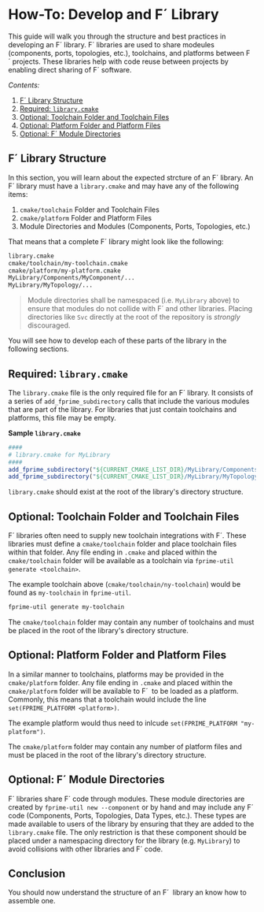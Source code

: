 # How-To: Develop and F´ Library

This guide will walk you through the structure and best practices in developing an F´ library.  F´ libraries are used to share modeules (components, ports, topologies, etc.), toolchains, and platforms between F´ projects.  These libraries help with code reuse between projects by enabling direct sharing of F´ software.

*Contents:*
1. [F´ Library Structure](#flibrary-structure)
2. [Required: `library.cmake`](#required-librarycmake)
3. [Optional: Toolchain Folder and Toolchain Files](#optional-toolchain-folder-and-toolchain-files)
4. [Optional: Platform Folder and Platform Files](#optional-platform-folder-and-platform-files)
5. [Optional: F´ Module Directories](#optional-fmodule-directories)

## F´ Library Structure

In this section, you will learn about the expected strcture of an F´ library. An F´ library must have a `library.cmake` and may have any of the following items:

1. `cmake/toolchain` Folder and Toolchain Files
2. `cmake/platform` Folder and Platform Files
3. Module Directories and Modules (Components, Ports, Topologies, etc.)

That means that a complete F´ library might look like the following:

```bash
library.cmake
cmake/toolchain/my-toolchain.cmake
cmake/platform/my-platform.cmake
MyLibrary/Components/MyComponent/...
MyLibrary/MyTopology/...
```

> Module directories shall be namespaced (i.e. `MyLibrary` above) to ensure that modules do not collide with F´ and other libraries. Placing directories like `Svc` directly at the root of the repository is *strongly* discouraged.

You will see how to develop each of these parts of the library in the following sections.

##  Required: `library.cmake`

The `library.cmake` file is the only required file for an F´ library.  It consists of a series of `add_fprime_subdirectory` calls that include the various modules that are part of the library.  For libraries that just contain toolchains and platforms, this file may be empty. 

**Sample `library.cmake`**
```cmake
####
# library.cmake for MyLibrary
####
add_fprime_subdirectory("${CURRENT_CMAKE_LIST_DIR}/MyLibrary/Components/MyComponent")
add_fprime_subdirectory("${CURRENT_CMAKE_LIST_DIR}/MyLibrary/MyTopology")
```

`library.cmake` should exist at the root of the library's directory structure.

## Optional: Toolchain Folder and Toolchain Files

F´ libraries often need to supply new toolchain integrations with F´. These libraries must define a `cmake/toolchain` folder and place toolchain files within that folder.  Any file ending in `.cmake` and placed within the `cmake/toolchain` folder will be available as a toolchain via `fprime-util generate <toolchain>`.

The example toolchain above (`cmake/toolchain/ny-toolchain`) would be found as `my-toolchain` in `fprime-util`.

```bash
fprime-util generate my-toolchain
```

The `cmake/toolchain` folder may contain any number of toolchains and must be placed in the root of the library's directory structure.

## Optional: Platform Folder and Platform Files

In a similar manner to toolchains, platforms may be provided in the `cmake/platform` folder. Any file ending in `.cmake` and placed within the `cmake/platform` folder will be available to F´  to be loaded as a platform. Commonly, this means that a toolchain would include the line `set(FPRIME_PLATFORM <platform>)`.

The example platform would thus need to inlcude `set(FPRIME_PLATFORM "my-platform")`.

The `cmake/platform` folder may contain any number of platform files and must be placed in the root of the library's directory structure.

## Optional: F´ Module Directories

F´ libraries share F´ code through modules. These module directories are created by `fprime-util new --component` or by hand and may include any F´ code (Components, Ports, Topologies, Data Types, etc.).  These types are made available to users of the library by ensuring that they are added to the `library.cmake` file.  The only restriction is that these component should be placed under a namespacing directory for the library (e.g. `MyLibrary`) to avoid collisions with other libraries and F´ code.

## Conclusion

You should now understand the structure of an F´  library an know how to assemble one.
